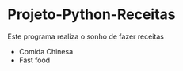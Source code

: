 # Projeto-Python-Receitas

Este programa realiza o sonho de fazer receitas
- Comida Chinesa
- Fast food
